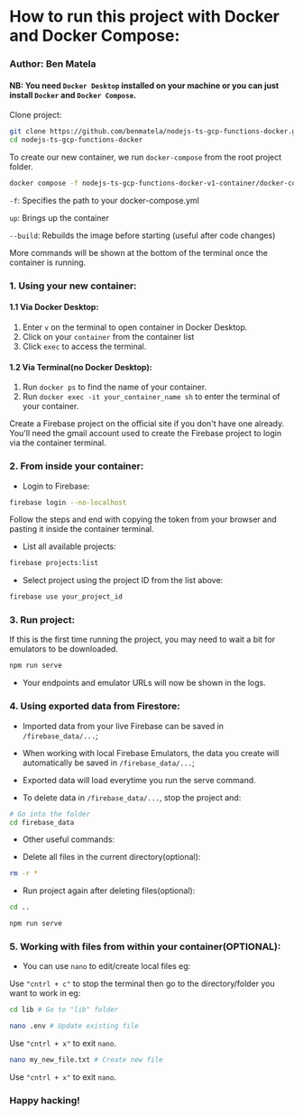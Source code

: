 # How to run this project with Docker and Docker Compose:
### Author: Ben Matela

#### NB: You need `Docker Desktop` installed on your machine or you can just install `Docker` and `Docker Compose`.

Clone project:

```bash
git clone https://github.com/benmatela/nodejs-ts-gcp-functions-docker.git
cd nodejs-ts-gcp-functions-docker
```

To create our new container, we run `docker-compose` from the root project folder.

```bash
docker compose -f nodejs-ts-gcp-functions-docker-v1-container/docker-compose.yml up --build
```

`-f`: Specifies the path to your docker-compose.yml

`up`: Brings up the container

`--build`: Rebuilds the image before starting (useful after code changes)

More commands will be shown at the bottom of the terminal once the container is running.

### 1. Using your new container:

#### 1.1 Via Docker Desktop:

1. Enter `v` on the terminal to open container in Docker Desktop.
2. Click on your `container` from the container list
3. Click `exec` to access the terminal.

#### 1.2 Via Terminal(no Docker Desktop):

1. Run `docker ps` to find the name of your container.
2. Run `docker exec -it your_container_name sh` to enter the terminal of your container.

Create a Firebase project on the official site if you don't have one already. 
You'll need the gmail account used to create the Firebase project to login via the container terminal.

### 2. From inside your container:

- Login to Firebase:

``` bash
firebase login --no-localhost
```

Follow the steps and end with copying the token from your browser and pasting it inside the container terminal.

- List all available projects:

``` bash
firebase projects:list
```

- Select project using the project ID from the list above:

``` bash
firebase use your_project_id
```

### 3. Run project: 

If this is the first time running the project, you may need to wait a bit for emulators to be downloaded.

``` bash
npm run serve
```

- Your endpoints and emulator URLs will now be shown in the logs.

### 4. Using exported data from Firestore:

- Imported data from your live Firebase can be saved in `/firebase_data/...`;

- When working with local Firebase Emulators, the data you create will automatically be saved in `/firebase_data/...`;

- Exported data will load everytime you run the serve command.

- To delete data in `/firebase_data/...`, stop the project and:

```sh
# Go into the folder
cd firebase_data
```

- Other useful commands:

* Delete all files in the current directory(optional):

```sh
rm -r *
```

* Run project again after deleting files(optional):

```sh
cd ..
```

``` bash
npm run serve
```

### 5. Working with files from within your container(OPTIONAL):

- You can use `nano` to edit/create local files eg:

Use `"cntrl + c"` to stop the terminal then go to the directory/folder you want to work in eg:

```bash
cd lib # Go to "lib" folder
```

```bash
nano .env # Update existing file
```

Use `"cntrl + x"` to exit `nano`.

```bash
nano my_new_file.txt # Create new file
```

Use `"cntrl + x"` to exit `nano`.

### Happy hacking!
